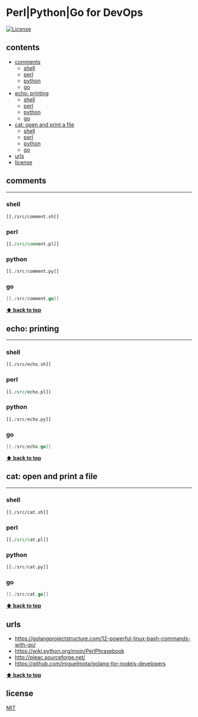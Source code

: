 
# Perl|Python|Go for DevOps

[![License](http://img.shields.io/badge/license-MIT-blue.svg)](LICENSE)

<!-- START doctoc generated TOC please keep comment here to allow auto update -->
<!-- DON'T EDIT THIS SECTION, INSTEAD RE-RUN doctoc TO UPDATE -->
## contents

- [comments](#comments)
  - [shell](#shell)
  - [perl](#perl)
  - [python](#python)
  - [go](#go)
- [echo: printing](#echo-printing)
  - [shell](#shell-1)
  - [perl](#perl-1)
  - [python](#python-1)
  - [go](#go-1)
- [cat: open and print a file](#cat-open-and-print-a-file)
  - [shell](#shell-2)
  - [perl](#perl-2)
  - [python](#python-2)
  - [go](#go-2)
- [urls](#urls)
- [license](#license)

<!-- END doctoc generated TOC please keep comment here to allow auto update -->

## comments

---

### shell

```bash
[[./src/comment.sh]]
```

### perl

```perl
[[./src/comment.pl]]
```

### python

```python
[[./src/comment.py]]
```

### go

```go
[[./src/comment.go]]
```

**[⬆ back to top](#contents)**

## echo: printing

---

### shell

```bash
[[./src/echo.sh]]
```

### perl

```perl
[[./src/echo.pl]]
```

### python

```python
[[./src/echo.py]]
```

### go

```go
[[./src/echo.go]]
```

**[⬆ back to top](#contents)**

## cat: open and print a file

---

### shell

```bash
[[./src/cat.sh]]
```

### perl

```perl
[[./src/cat.pl]]
```

### python

```python
[[./src/cat.py]]
```

### go

```go
[[./src/cat.go]]
```

**[⬆ back to top](#contents)**

## urls

- <https://golangprojectstructure.com/12-powerful-linux-bash-commands-with-go/>
- <https://wiki.python.org/moin/PerlPhrasebook>
- <http://pleac.sourceforge.net/>
- <https://github.com/miguelmota/golang-for-nodejs-developers>

**[⬆ back to top](#contents)**

## license

[MIT](LICENSE)
